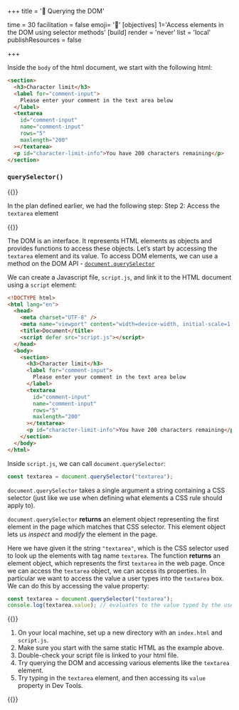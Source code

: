 +++
title = '🔎 Querying the DOM'

time = 30
facilitation = false
emoji= '🧩'
[objectives]
    1='Access elements in the DOM using selector methods'
[build]
  render = 'never'
  list = 'local'
  publishResources = false

+++

Inside the `body` of the html document, we start with the following html:

```html
<section>
  <h3>Character limit</h3>
  <label for="comment-input">
    Please enter your comment in the text area below
  </label>
  <textarea
    id="comment-input"
    name="comment-input"
    rows="5"
    maxlength="200"
  ></textarea>
  <p id="character-limit-info">You have 200 characters remaining</p>
</section>
```

### `querySelector()`

{{<note title="recall" type="tip">}}

In the plan defined earlier, we had the following step:
Step 2: Access the `textarea` element

{{</note>}}

The DOM is an interface. It represents HTML elements as objects and provides functions to access these objects. Let’s start by accessing the `textarea` element and its value. To access DOM elements, we can use a method on the DOM API - [`document.querySelector`](https://developer.mozilla.org/en-US/docs/Web/API/Document/querySelector)

We can create a Javascript file, `script.js`, and link it to the HTML document using a `script` element:

```html {linenos=table,linenostart=1 hl_lines=["7"]}
<!DOCTYPE html>
<html lang="en">
  <head>
    <meta charset="UTF-8" />
    <meta name="viewport" content="width=device-width, initial-scale=1.0" />
    <title>Document</title>
    <script defer src="script.js"></script>
  </head>
  <body>
    <section>
      <h3>Character limit</h3>
      <label for="comment-input">
        Please enter your comment in the text area below
      </label>
      <textarea
        id="comment-input"
        name="comment-input"
        rows="5"
        maxlength="200"
      ></textarea>
      <p id="character-limit-info">You have 200 characters remaining</p>
    </section>
  </body>
</html>
```

Inside `script.js`, we can call `document.querySelector`:

```js
const textarea = document.querySelector("textarea");
```

`document.querySelector` takes a single argument a string containing a CSS selector (just like we use when defining what elements a CSS rule should apply to).

`document.querySelector` **returns** an element object representing the first element in the page which matches that CSS selector. This element object lets us _inspect_ and _modify_ the element in the page.

Here we have given it the string `"textarea"`, which is the CSS selector used to look up the elements with tag name `textarea`. The function **returns** an element object, which represents the first `textarea` in the web page. Once we can access the `textarea` object, we can access its properties. In particular we want to access the value a user types into the `textarea` box. We can do this by accessing the value property:

```js
const textarea = document.querySelector("textarea");
console.log(textarea.value); // evaluates to the value typed by the user
```

{{<note type="activity" title="🖲️ Follow along">}}

1. On your local machine, set up a new directory with an `index.html` and `script.js`.
2. Make sure you start with the same static HTML as the example above.
3. Double-check your script file is linked to your html file.
4. Try querying the DOM and accessing various elements like the `textarea` element.
5. Try typing in the `textarea` element, and then accessing its `value` property in Dev Tools.

{{</note>}}
